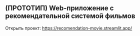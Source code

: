 ## (ПРОТОТИП) Web-приложение с рекомендательной системой фильмов
Открыть проект: https://recomendation-movie.streamlit.app/
